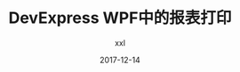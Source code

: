 ---
layout: post
title:  "DevExpress WPF中的报表打印"
date:   2017-12-14
categories: "readme"
tags: [WPF, C#, DevExpress]
author: xxl
comment: false
---